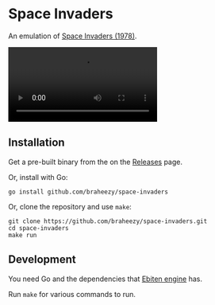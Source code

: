 # Space Invaders
An emulation of [Space Invaders (1978)](https://www.wikiwand.com/en/Space_Invaders).

![demo](./demo.mp4)

## Installation
Get a pre-built binary from the on the [Releases](https://github.com/braheezy/space-invaders/releases) page.

Or, install with Go:

    go install github.com/braheezy/space-invaders

Or, clone the repository and use `make`:

    git clone https://github.com/braheezy/space-invaders.git
    cd space-invaders
    make run

## Development
You need Go and the dependencies that [Ebiten engine](https://ebitengine.org/en/documents/install.html) has.

Run `make` for various commands to run.
